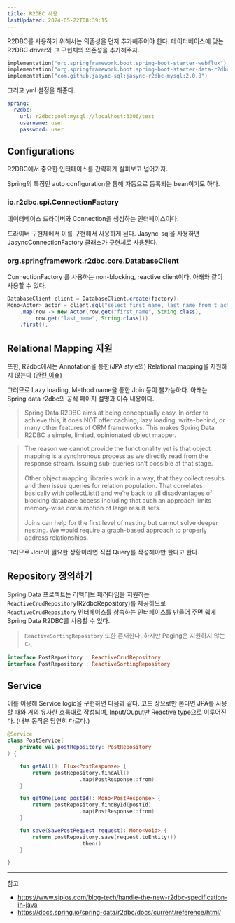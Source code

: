 ```yaml
---
title: R2DBC 사용
lastUpdated: 2024-05-22T08:39:15
---
```


R2DBC를 사용하기 위해서는 의존성을 먼저 추가해주어야 한다. 데이터베이스에 맞는 R2DBC driver와 그 구현체의 의존성을 추가해주자.

```kotlin
implementation("org.springframework.boot:spring-boot-starter-webflux")
implementation("org.springframework.boot:spring-boot-starter-data-r2dbc")
implementation("com.github.jasync-sql:jasync-r2dbc-mysql:2.0.8")
```

그리고 yml 설정을 해준다.

```yml
spring:
  r2dbc:
    url: r2dbc:pool:mysql://localhost:3306/test
    username: user
    password: user
```

## Configurations

R2DBC에서 중요한 인터페이스를 간략하게 살펴보고 넘어가자.

Spring의 특징인 auto configuration을 통해 자동으로 등록되는 bean이기도 하다.

### io.r2dbc.spi.ConnectionFactory

데이터베이스 드라이버와 Connection을 생성하는 인터페이스이다.

드라이버 구현체에서 이를 구현해서 사용하게 된다. Jasync-sql을 사용하면 JasyncConnectionFactory 클래스가 구현체로 사용된다. 

### org.springframework.r2dbc.core.DatabaseClient

ConnectionFactory 를 사용하는 non-blocking, reactive client이다. 아래와 같이 사용할 수 있다.

```java
DatabaseClient client = DatabaseClient.create(factory);
Mono<Actor> actor = client.sql("select first_name, last_name from t_actor")
    .map(row -> new Actor(row.get("first_name", String.class),
         row.get("last_name", String.class)))
    .first();
```

## Relational Mapping 지원

또한, R2dbc에서는 Annotation을 통한(JPA style의) Relational mapping을 지원하지 않는다 [(관련 이슈)](https://github.com/spring-projects/spring-data-r2dbc/issues/356)

그러므로 Lazy loading, Method name을 통한 Join 등이 불가능하다. 아래는 Spring data r2dbc의 공식 페이지 설명과 이슈 내용이다.

> Spring Data R2DBC aims at being conceptually easy. In order to achieve this, it does NOT offer caching, lazy loading, write-behind, or many other features of ORM frameworks. This makes Spring Data R2DBC a simple, limited, opinionated object mapper.

> The reason we cannot provide the functionality yet is that object mapping is a synchronous process as we directly read from the response stream. Issuing sub-queries isn’t possible at that stage.<br><br>Other object mapping libraries work in a way, that they collect results and then issue queries for relation population. That correlates basically with collectList() and we’re back to all disadvantages of blocking database access including that auch an approach limits memory-wise consumption of large result sets.<br><br>Joins can help for the first level of nesting but cannot solve deeper nesting. We would require a graph-based approach to properly address relationships.
    
그러므로 Join이 필요한 상황이라면 직접 Query를 작성해야만 한다고 한다.

## Repository 정의하기

Spring Data 프로젝트는 리액티브 패러다임을 지원하는 `ReactiveCrudRepository`(R2dbcRepository)를 제공하므로 `ReactiveCrudRepository` 인터페이스를 상속하는 인터페이스를 만들어 주면 쉽게 Spring Data R2DBC를 사용할 수 있다. 

> `ReactiveSortingRepository` 또한 존재한다. 하지만 Paging은 지원하지 않는다.

```kotlin
interface PostRepository : ReactiveCrudRepository
interface PostRepository : ReactiveSortingRepository
```

## Service

이를 이용해 Service logic을 구현하면 다음과 같다. 코드 상으로만 본다면 JPA를 사용할 때와 거의 유사한 흐름대로 작성되며, Input/Ouput만 Reactive type으로 이루어진다. (내부 동작은 당연히 다르다.)

```kotlin
@Service
class PostService(
    private val postRepository: PostRepository
) {

    fun getAll(): Flux<PostResponse> {
        return postRepository.findAll()
                       .map(PostResponse::from)
    }

    fun getOne(Long postId): Mono<PostResponse> {
        return postRepository.findById(postId)
                       .map(PostResponse::from)
    }

    fun save(SavePostRequest request): Mono<Void> {
        return postRepository.save(request.toEntity())
                       .then()
    }

}
```

---

참고

- https://www.sipios.com/blog-tech/handle-the-new-r2dbc-specification-in-java
- https://docs.spring.io/spring-data/r2dbc/docs/current/reference/html/